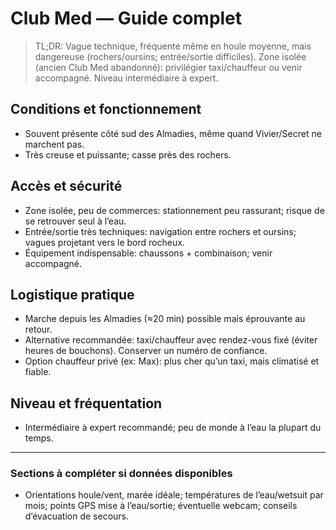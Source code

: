 # Club Med — Guide complet

> TL;DR: Vague technique, fréquente même en houle moyenne, mais dangereuse (rochers/oursins; entrée/sortie difficiles). Zone isolée (ancien Club Med abandonné): privilégier taxi/chauffeur ou venir accompagné. Niveau intermédiaire à expert.

## Conditions et fonctionnement

- Souvent présente côté sud des Almadies, même quand Vivier/Secret ne marchent pas.
- Très creuse et puissante; casse près des rochers.

## Accès et sécurité

- Zone isolée, peu de commerces: stationnement peu rassurant; risque de se retrouver seul à l’eau.
- Entrée/sortie très techniques: navigation entre rochers et oursins; vagues projetant vers le bord rocheux.
- Équipement indispensable: chaussons + combinaison; venir accompagné.

## Logistique pratique

- Marche depuis les Almadies (≈20 min) possible mais éprouvante au retour.
- Alternative recommandée: taxi/chauffeur avec rendez-vous fixé (éviter heures de bouchons). Conserver un numéro de confiance.
- Option chauffeur privé (ex: Max): plus cher qu’un taxi, mais climatisé et fiable.

## Niveau et fréquentation

- Intermédiaire à expert recommandé; peu de monde à l’eau la plupart du temps.

---

### Sections à compléter si données disponibles

- Orientations houle/vent, marée idéale; températures de l’eau/wetsuit par mois; points GPS mise à l’eau/sortie; éventuelle webcam; conseils d’évacuation de secours.
